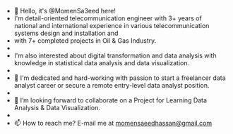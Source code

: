 - 👋 Hello, it's @MomenSa3eed here!
- I'm detail-oriented telecommunication engineer with 3+ years of national and international experience in various telecommunication systems design and installation and
- with 7+ completed projects in Oil & Gas Industry.
- 
- I'm also interested about digital transformation and data analysis with knowledge in statistical data analysis and data visualization. 
- 
- 👀 I'm dedicated and hard-working with passion to start a freelancer data analyst career or secure a remote entry-level data analyst position.
- 
- 💞️ I’m looking forward to collaborate on a Project for Learning Data Analysis & Data Visualization.
- 
- 📫 How to reach me? E-mail me at momensaeedhassan@gmail.com

<!---
MomenSa3eed/MomenSa3eed is a ✨ special ✨ repository because its `README.md` (this file) appears on your GitHub profile.
You can click the Preview link to take a look at your changes.
--->
